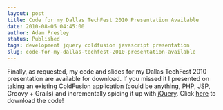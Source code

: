 ```yaml
---
layout: post
title: Code for my Dallas TechFest 2010 Presentation Available
date: 2010-08-05 04:45:00
author: Adam Presley
status: Published
tags: development jquery coldfusion javascript presentation
slug: code-for-my-dallas-techfest-2010-presentation-available
---
```

Finally, as requested, my code and slides for my Dallas TechFest 2010
presentation are available for download. If you missed it I presented on
taking an existing ColdFusion application (could be anything, PHP, JSP,
Groovy + Grails) and incrementally spicing it up with [jQuery](http://jquery.com). Click
[here](http://dl.dropbox.com/u/5726689/blog-downloads/MovieMania.zip) to download the code!

